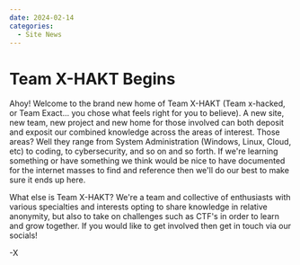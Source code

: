 ```yaml
---
date: 2024-02-14
categories:
  - Site News
---
```

# Team X-HAKT Begins

Ahoy! Welcome to the brand new home of Team X-HAKT (Team x-hacked, or Team Exact... you chose what feels right for you to believe). A new site, new team, new project and new home for those involved can  both deposit and exposit our combined knowledge across the areas of interest. Those areas? Well they range from System Administration (Windows, Linux, Cloud, etc) to coding, to cybersecurity, and so on and so forth. If we're learning something or have something we think would be nice to have documented for the internet masses to find and reference then we'll do our best to make sure it ends up here.

What else is Team X-HAKT? We're a team and collective of enthusiasts with various specialties and interests opting to share knowledge in relative anonymity, but also to take on challenges such as CTF's in order to learn and grow together. If you would like to get involved then get in touch via our socials!

-X